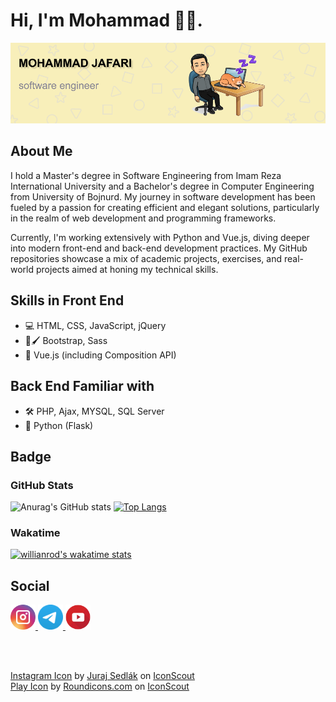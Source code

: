 # Hi, I'm Mohammad 👋🏻.

<img src="./github-banner.png" alt ="banner that says Mohammad Jafari - software engineer">

## About Me
I hold a Master's degree in Software Engineering from Imam Reza International University and a Bachelor's degree in Computer Engineering from University of Bojnurd. My journey in software development has been fueled by a passion for creating efficient and elegant solutions, particularly in the realm of web development and programming frameworks.

Currently, I'm working extensively with Python and Vue.js, diving deeper into modern front-end and back-end development practices. My GitHub repositories showcase a mix of academic projects, exercises, and real-world projects aimed at honing my technical skills.

## Skills in Front End

* 💻 HTML, CSS, JavaScript, jQuery
* 🎨🖌️ Bootstrap, Sass
* 🔧 Vue.js (including Composition API)

## Back End Familiar with

* 🛠️ PHP, Ajax, MYSQL, SQL Server
* 🔧 Python (Flask)

## Badge

### GitHub Stats

![Anurag's GitHub stats](https://github-readme-stats.vercel.app/api?username=mohammad-jafari-79&show_icons=true&theme=radical&card_width=50)
[![Top Langs](https://github-readme-stats.vercel.app/api/top-langs/?username=mohammad-jafari-79&layout=compact&theme=radical&card_width=50)](https://github.com/anuraghazra/github-readme-stats)

### Wakatime

[![willianrod's wakatime stats](https://github-readme-stats.vercel.app/api/wakatime?username=mohammadJafari79&theme=radical)](https://github.com/anuraghazra/github-readme-stats)

## Social

<a href="https://www.instagram.com/mohammad_jafari_79">
  <img width="40px" height="40px" src="icons/instagram.svg"/ alt="Instagram Icon">
</a>
<a href="https://t.me/Mohammad_Jafari_79">
  <img width="40px" height="40px" src="icons/telegram.svg"/ alt="telegram Icon">
</a>
<a href="https://www.youtube.com/channel/UC6d8ehqlxEVDOGmFrhu42SQ">
  <img width="40px" height="40px" src="icons/youtube.svg"/ alt="Youtube Icon">
</a>

<br><br>

<a href="https://iconscout.com/icons/instagram" target="_blank">Instagram Icon</a> by <a href="https://iconscout.com/contributors/juraj-sedlak">Juraj Sedlák</a> on <a href="https://iconscout.com">IconScout</a><br>
<a href="https://iconscout.com/icons/play" target="_blank">Play Icon</a> by <a href="https://iconscout.com/contributors/roundicons-com">Roundicons.com</a> on <a href="https://iconscout.com">IconScout</a>
    
